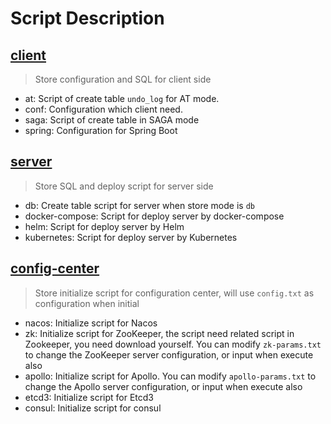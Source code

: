 # Script Description

## [client](https://github.com/seata/seata/tree/develop/script/client)

> Store configuration and SQL for client side

- at: Script of create table `undo_log` for AT mode.
- conf: Configuration which client need.
- saga: Script of create table in SAGA mode
- spring: Configuration for Spring Boot

## [server](https://github.com/seata/seata/tree/develop/script/server)

> Store SQL and deploy script for server side

- db: Create table script for server when store mode is `db`
- docker-compose: Script for deploy server by docker-compose
- helm: Script for deploy server by Helm
- kubernetes: Script for deploy server by Kubernetes

## [config-center](https://github.com/seata/seata/tree/develop/script/config-center)

> Store initialize script for configuration center, will use `config.txt` as configuration when initial

- nacos: Initialize script for Nacos
- zk: Initialize script for ZooKeeper, the script need related script in Zookeeper, you need download yourself. You can
  modify `zk-params.txt` to change the ZooKeeper server configuration, or input when execute also
- apollo: Initialize script for Apollo. You can modify `apollo-params.txt` to change the Apollo server configuration, or
  input when execute also
- etcd3: Initialize script for Etcd3
- consul: Initialize script for consul

